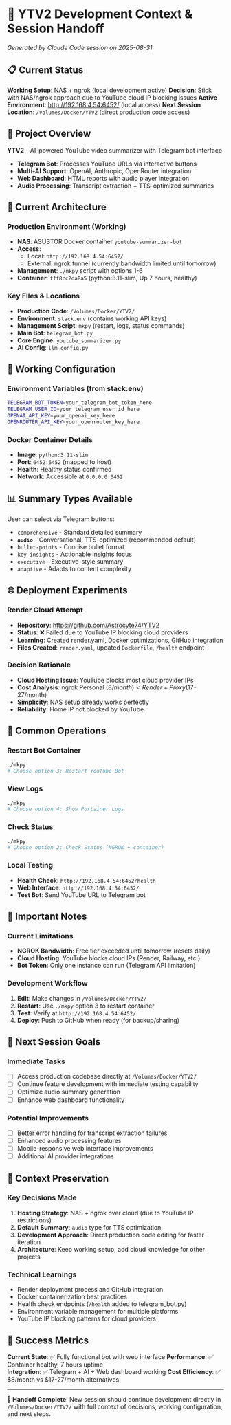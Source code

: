 # 🚀 YTV2 Development Context & Session Handoff

*Generated by Claude Code session on 2025-08-31*

## 📋 Current Status

**Working Setup**: NAS + ngrok (local development active)
**Decision**: Stick with NAS/ngrok approach due to YouTube cloud IP blocking issues
**Active Environment**: http://192.168.4.54:6452/ (local access)
**Next Session Location**: `/Volumes/Docker/YTV2` (direct production code access)

## 🎯 Project Overview

**YTV2** - AI-powered YouTube video summarizer with Telegram bot interface
- **Telegram Bot**: Processes YouTube URLs via interactive buttons
- **Multi-AI Support**: OpenAI, Anthropic, OpenRouter integration
- **Web Dashboard**: HTML reports with audio player integration
- **Audio Processing**: Transcript extraction + TTS-optimized summaries

## 🔧 Current Architecture

### **Production Environment (Working)**
- **NAS**: ASUSTOR Docker container `youtube-summarizer-bot`
- **Access**: 
  - Local: `http://192.168.4.54:6452/`
  - External: ngrok tunnel (currently bandwidth limited until tomorrow)
- **Management**: `./mkpy` script with options 1-6
- **Container**: `fff8cc2da8a5` (python:3.11-slim, Up 7 hours, healthy)

### **Key Files & Locations**
- **Production Code**: `/Volumes/Docker/YTV2/`
- **Environment**: `stack.env` (contains working API keys)
- **Management Script**: `mkpy` (restart, logs, status commands)
- **Main Bot**: `telegram_bot.py`
- **Core Engine**: `youtube_summarizer.py`
- **AI Config**: `llm_config.py`

## 🔑 Working Configuration

### **Environment Variables (from stack.env)**
```bash
TELEGRAM_BOT_TOKEN=your_telegram_bot_token_here
TELEGRAM_USER_ID=your_telegram_user_id_here
OPENAI_API_KEY=your_openai_key_here
OPENROUTER_API_KEY=your_openrouter_key_here
```

### **Docker Container Details**
- **Image**: `python:3.11-slim`
- **Port**: `6452:6452` (mapped to host)
- **Health**: Healthy status confirmed
- **Network**: Accessible at `0.0.0.0:6452`

## 📊 Summary Types Available

User can select via Telegram buttons:
- `comprehensive` - Standard detailed summary  
- **`audio`** - Conversational, TTS-optimized (recommended default)
- `bullet-points` - Concise bullet format
- `key-insights` - Actionable insights focus
- `executive` - Executive-style summary  
- `adaptive` - Adapts to content complexity

## 🌐 Deployment Experiments

### **Render Cloud Attempt**
- **Repository**: https://github.com/Astrocyte74/YTV2
- **Status**: ❌ Failed due to YouTube IP blocking cloud providers
- **Learning**: Created render.yaml, Docker optimizations, GitHub integration
- **Files Created**: `render.yaml`, updated `Dockerfile`, `/health` endpoint

### **Decision Rationale**
- **Cloud Hosting Issue**: YouTube blocks most cloud provider IPs
- **Cost Analysis**: ngrok Personal ($8/month) < Render + Proxy ($17-27/month)  
- **Simplicity**: NAS setup already works perfectly
- **Reliability**: Home IP not blocked by YouTube

## 🔄 Common Operations

### **Restart Bot Container**
```bash
./mkpy
# Choose option 3: Restart YouTube Bot
```

### **View Logs**
```bash
./mkpy  
# Choose option 4: Show Portainer Logs
```

### **Check Status**
```bash
./mkpy
# Choose option 2: Check Status (NGROK + container)
```

### **Local Testing**
- **Health Check**: `http://192.168.4.54:6452/health`
- **Web Interface**: `http://192.168.4.54:6452/`
- **Test Bot**: Send YouTube URL to Telegram bot

## 🚨 Important Notes

### **Current Limitations**
- **NGROK Bandwidth**: Free tier exceeded until tomorrow (resets daily)
- **Cloud Hosting**: YouTube blocks cloud IPs (Render, Railway, etc.)
- **Bot Token**: Only one instance can run (Telegram API limitation)

### **Development Workflow**
1. **Edit**: Make changes in `/Volumes/Docker/YTV2/`
2. **Restart**: Use `./mkpy` option 3 to restart container
3. **Test**: Verify at `http://192.168.4.54:6452/`
4. **Deploy**: Push to GitHub when ready (for backup/sharing)

## 🎯 Next Session Goals

### **Immediate Tasks**
- [ ] Access production codebase directly at `/Volumes/Docker/YTV2/`
- [ ] Continue feature development with immediate testing capability
- [ ] Optimize audio summary generation
- [ ] Enhance web dashboard functionality

### **Potential Improvements**
- [ ] Better error handling for transcript extraction failures  
- [ ] Enhanced audio processing features
- [ ] Mobile-responsive web interface improvements
- [ ] Additional AI provider integrations

## 🔗 Context Preservation

### **Key Decisions Made**
1. **Hosting Strategy**: NAS + ngrok over cloud (due to YouTube IP restrictions)
2. **Default Summary**: `audio` type for TTS optimization
3. **Development Approach**: Direct production code editing for faster iteration
4. **Architecture**: Keep working setup, add cloud knowledge for other projects

### **Technical Learnings**
- Render deployment process and GitHub integration
- Docker containerization best practices
- Health check endpoints (`/health` added to telegram_bot.py)
- Environment variable management for multiple platforms
- YouTube IP blocking patterns for cloud providers

## 🎉 Success Metrics

**Current State**: ✅ Fully functional bot with web interface
**Performance**: ✅ Container healthy, 7 hours uptime  
**Integration**: ✅ Telegram + AI + Web dashboard working
**Cost Efficiency**: ✅ $8/month vs $17-27/month alternatives

---

**🔄 Handoff Complete**: New session should continue development directly in `/Volumes/Docker/YTV2/` with full context of decisions, working configuration, and next steps.
